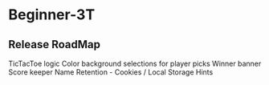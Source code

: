 # Beginner-3T


## Release RoadMap

TicTacToe logic
Color background selections for player picks
Winner banner
Score keeper
Name Retention - Cookies / Local Storage
Hints